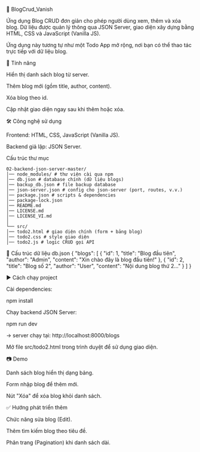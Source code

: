 📘 BlogCrud_Vanish

Ứng dụng Blog CRUD đơn giản cho phép người dùng xem, thêm và xóa blog.
Dữ liệu được quản lý thông qua JSON Server, giao diện xây dựng bằng HTML, CSS và JavaScript (Vanilla JS).

Ứng dụng này tương tự như một Todo App mở rộng, nơi bạn có thể thao tác trực tiếp với dữ liệu blog.

🚀 Tính năng

Hiển thị danh sách blog từ server.

Thêm blog mới (gồm title, author, content).

Xóa blog theo id.

Cập nhật giao diện ngay sau khi thêm hoặc xóa.

🛠️ Công nghệ sử dụng

Frontend: HTML, CSS, JavaScript (Vanilla JS).

Backend giả lập: JSON Server.

Cấu trúc thư mục

```
02-backend-json-server-master/
│── node_modules/ # thư viện cài qua npm
│── db.json # database chính (dữ liệu blogs)
│── backup_db.json # file backup database
│── json-server.json # config cho json-server (port, routes, v.v.)
│── package.json # scripts & dependencies
│── package-lock.json
│── README.md
│── LICENSE.md
│── LICENSE_VI.md
│
└── src/
│── todo2.html # giao diện chính (form + bảng blog)
│── todo2.css # style giao diện
│── todo2.js # logic CRUD gọi API
```

📑 Cấu trúc dữ liệu db.json
{
  "blogs": [
    {
      "id": 1,
      "title": "Blog đầu tiên",
      "author": "Admin",
      "content": "Xin chào đây là blog đầu tiên!"
    },
    {
      "id": 2,
      "title": "Blog số 2",
      "author": "User",
      "content": "Nội dung blog thứ 2..."
    }
  ]
}

▶️ Cách chạy project

Cài dependencies:

npm install


Chạy backend JSON Server:

npm run dev


→ server chạy tại: http://localhost:8000/blogs

Mở file src/todo2.html trong trình duyệt để sử dụng giao diện.

📷 Demo

Danh sách blog hiển thị dạng bảng.

Form nhập blog để thêm mới.

Nút "Xóa" để xóa blog khỏi danh sách.

✅ Hướng phát triển thêm

Chức năng sửa blog (Edit).

Thêm tìm kiếm blog theo tiêu đề.

Phân trang (Pagination) khi danh sách dài.
